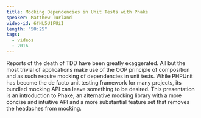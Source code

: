 ```yaml
---
title: Mocking Dependencies in Unit Tests with Phake
speaker: Matthew Turland
video-id: 6fNL5U1FUiI
length: "50:25"
tags:
  - videos
  - 2016
---
```


Reports of the death of TDD have been greatly exaggerated. All but the most trivial of applications make use of the OOP principle of composition and as such require mocking of dependencies in unit tests. While PHPUnit has become the de facto unit testing framework for many projects, its bundled mocking API can leave something to be desired. This presentation is an introduction to Phake, an alternative mocking library with a more concise and intuitive API and a more substantial feature set that removes the headaches from mocking.
